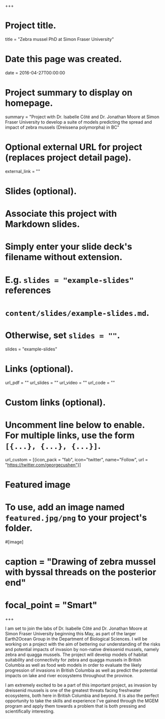 +++
# Project title.
title = "Zebra mussel PhD at Simon Fraser University"

# Date this page was created.
date = 2016-04-27T00:00:00

# Project summary to display on homepage.
summary = "Project with Dr. Isabelle Côté and Dr. Jonathan Moore at Simon Fraser University to develop a suite of models predicting the spread and impact of zebra mussels (Dreissena polymorpha) in BC"

# Optional external URL for project (replaces project detail page).
external_link = ""

# Slides (optional).
#   Associate this project with Markdown slides.
#   Simply enter your slide deck's filename without extension.
#   E.g. `slides = "example-slides"` references 
#   `content/slides/example-slides.md`.
#   Otherwise, set `slides = ""`.
slides = "example-slides"

# Links (optional).
url_pdf = ""
url_slides = ""
url_video = ""
url_code = ""

# Custom links (optional).
#   Uncomment line below to enable. For multiple links, use the form `[{...}, {...}, {...}]`.
url_custom = [{icon_pack = "fab", icon="twitter", name="Follow", url = "https://twitter.com/georgecushen"}]

# Featured image
# To use, add an image named `featured.jpg/png` to your project's folder. 

#[image]
#  caption = "Drawing of zebra mussel with byssal threads on the posterior end"
#  focal_point = "Smart"
  
+++

I am set to join the labs of Dr. Isabelle Côté and Dr. Jonathan Moore at Simon Fraser University beginning this May, as part of the larger Earth2Ocean Group in the Department of Biological Sciences. I will be working on a project with the aim of bettering our understanding of the risks and potential impacts of invasion by non-native dreissenid mussels, namely zebra and quagga mussels. The project will develop models of habitat suitability and connectivity for zebra and quagga mussels in British Columbia as well as food web models in order to evaluate the likely progression of invasions in British Columbia as well as predict the potential impacts on lake and river ecosystems throughout the province. 

I am extremely excited to be a part of this important project, as invasion by dreissenid mussels is one of the greatest threats facing freshwater ecosystems, both here in British Columbia and beyond. It is also the perfect opportunity to take the skills and experience I've gained through the MGEM program and apply them towards a problem that is both pressing and scientifically interesting.
